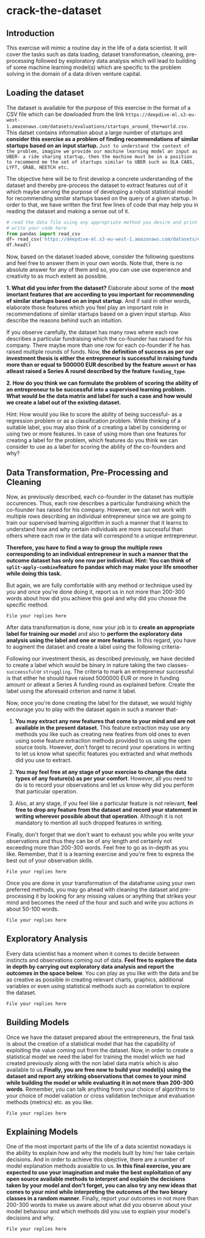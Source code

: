 # crack-the-dataset



## Introduction

This exercise will mimic a routine day in the life of a data scientist. It will cover the tasks such as data loading, dataset transformation, cleaning, pre-processing followed by exploratory data analysis which will lead to building of some machine learning model(s) which are specific to the problem solving in the domain of a data driven venture capital.

## Loading the dataset

The dataset is available for the purpose of this exercise in the format of a CSV file which can be dowloaded from the link `https://deepdive-ml.s3-eu-west-1.amazonaws.com/datasets/evaluations/startups_around_the+world.csv`. This datset contains  information about a large number of startups and **consider this exercise as a problem of finding recommendations of similar startups based on an input startup.** 
`Just to understand the context of the problem, imagine we provide our machine learning model an input as UBER- a ride sharing startup, then the machine must be in a position to recommend me the set of startups similar to UBER such as OLA CABS, LYFT, GRAB, HEETCH etc.`

The objective here will be to first develop a concrete understanding of the dataset and thereby pre-process the dataset to extract features out of it which maybe serving the purpose of developing a robust statistical model for recommending similar startups based on the query of a given startup. In order to that, we have written the first few lines of code that may help you in reading the dataset and making a sense out of it.


```python
# read the data file using any appropriate method you desire and print the contents
# write your code here
from pandas import read_csv
df= read_csv('https://deepdive-ml.s3-eu-west-1.amazonaws.com/datasets/evaluations/startups_around_the+world.csv')
df.head()
```

Now, based on the dataset loaded above, consider the following questions and feel free to answer them in your own words. Note that, there is no absolute answer for any of them and so, you can use use experience and creativity to as much extent as possible.

**1. What did you infer from the dataset?** Elaborate about some of the **most imortant features that are according to you important for recommending of similar startups based on an input startup.** And if said in other words, elaborate those features which you feel play an important role in recommendations of similar startups based on a given input startup. Also describe the reasons behind such an intuition. 


If you observe carefully, the dataset has many rows where each row describes a particular fundraising which the co-founder has raised for his company. There maybe more than one row for each co-founder if he has raised multiple rounds of funds. Now, **the definition of success as per our investment thesis is either the entrepreneur is successful in raising funds more than or equal to 500000 EUR described by the feature `amount` or has atleast raised a Series A round described by the feature `funding_type`**. 


**2. How do you think we can formulate the problem of scoring the ability of an entrepreneur to be successful into a supervised learning problem. What would be the data matrix and label for such a case and how would we create a label out of the existing dataset.**

Hint: How would you like to score the ability of being successful- as a regression problem or as a classification problem. While thinking of a suitable label, you may also think of a creating a label by considering or using two or more features. In case of using more than one features for creating a label for the problem, which features do you think we can consider to use as a label for scoring the ability of the co-founders and why?

## Data Transformation, Pre-Processing and Cleaning

Now, as previously described, each co-founder in the dataset has multiple occurences. Thus, each row describes a particular fundraising which the co-founder has raised for his company. However, we can not work with multiple rows describing an individual entrepreneur since we are going to train our supervised learning algorithm in such a manner that it learns to understand how and why certain individuals are more successful than others where each row in the data will correspond to a unique entrepreneur. 

**Therefore, you have to find a way to group the multiple rows corresponding to an individual entrepreneur in such a manner that the outcome dataset has only one row per individual. Hint: You can think of `split-apply-combine`feature fo pandas which may make your life smoother while doing this task.** 

But again, we are fully comfortable with any method or technique used by you and once you're done doing it, report us in not more than 200-300 words about how did you achieve this goal and why did you choose the specific method.

`File your replies here`


After data transformation is done, now your job is to **create an appropriate label for training our model** and also to **perform the exploratory data analysis using the label and one or more features**. In this regard, you have to augment the dataset and create a label using the following criteria-

Following our investment thesis, as described previously, we have decided to create a label which would be binary in nature taking the two classes- `succeessful`or `struggling`. The criteria to mark an entrepreneur successful is that either he should have raised 5000000 EUR or more in funding amount or atleast a Series A funding round as explained before. Create the label using the aforesaid criterion and name it label.

Now, once you're done creating the label for the dataset, we would highly encourage you to play with the dataset again in such a manner that-

1. **You may extract any new features that come to your mind and are not available in the present dataset**. This feature extraction may use any methods you like such as creating new featires from old ones to even using some feature extraction methods provided to us using the open source tools. However, don't forget to record your operations in writing to let us know what specific features you extracted and what methods did you use to extract.

2. **You may feel free at any stage of your exercise to change the data types of any feature(s) as per your comfort**. However, all you need to do is to record your observations and let us know why did you perform that particular operation.

3. Also, at any stage, if you feel like a particular feature is not relevant, **feel free to drop any feature from the dataset and record your statement in writing wherever possible about that operation**. Although it is not mandatory to mention all such dropped features in writing.

Finally, don't forget that we don't want to exhaust you while you write your observations and thus they can be of any length and certainly not exceeding more than 200-300 words. Feel free to go as in-depth as you like. Remember, that it is a learning exercise and you're free to express the best out of your observation skills.

`File your replies here`

Once you are done in your transformation of the dataframe using your own preferred methods, you may go ahead with cleaning the dataset and pre-processing it by looking for any missing values or anything that strikes your mind and becomes the need of the hour and such and write you actions in about 50-100 words.

`File your replies here`

## Exploratory Analysis

Every data scientist has a moment when it comes to decide between instincts and observations coming out of data. **Feel free to explore the data in depth by carrying out exploratory data analysis and report the outcomes in the space below**. You can play as you like with the data and be as creative as possible in creating relevant charts, graphics, additional variables or even using statistical methods such as correlation to explore the dataset.

`File your replies here`


## Building Models

Once we have the dataset prepared about the entrepreneurs, the final task is about the creation of a statistical model that has the capability of exploiting the value coming out from the dataset. Now, in order to create a statistical model we need the label for training the model which we had created previously along with the non label data matrix which is also available to us.**Finally, you are free now to build your model(s) using the dataset and report any striking observations that comes to your mind while building the model or while evaluating it in not more than 200-300 words**. Remember, you can talk anything from your choice of algorithms to your choice of model valiation or cross validation technique and evaluation methods (metrics) etc. as you like. 


`File your replies here`

## Explaining Models

One of the most important parts of the life of a data scientist nowadays is the ability to explain how and why the models built by him/ her take certain decisions. And in order to achieve this obejctive, there are a number of model explanation methods avaialble to us. **In this final exercise, you are expected to use your imagination and make the best exploitation of any open source available methods to interpret and explain the decisions taken by your model and don't forget, you can also try any new ideas that comes to your mind while interpreting the outcomes of the two binary classes in a random manner**. Finally, report your outcomes in not more than 200-300 words to make us aware about what did you observe about your model behaviour and which methods did you use to explain your model's decisions and why.

`File your replies here`
